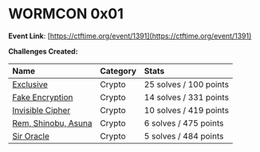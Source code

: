 # WORMCON 0x01

**Event Link**: [https://ctftime.org/event/1391](https://ctftime.org/event/1391)

**Challenges Created:**

| Name | Category | Stats |
| :--- | :--- | :--- |
| [Exclusive](https://r3yc0n1c.gitbook.io/writeups/2021/wormcon-0x01/exclusive) | Crypto | 25 solves / 100 points |
| [Fake Encryption](https://r3yc0n1c.gitbook.io/writeups/2021/wormcon-0x01/fake-encryption) | Crypto | 14 solves / 331 points |
| [Invisible Cipher](https://r3yc0n1c.gitbook.io/writeups/2021/wormcon-0x01/invisible-cipher) | Crypto | 10 solves / 419 points |
| [Rem, Shinobu, Asuna](https://r3yc0n1c.gitbook.io/writeups/2021/wormcon-0x01/rem-shinobu-asuna) | Crypto | 6 solves / 475 points |
| [Sir Oracle](https://r3yc0n1c.gitbook.io/writeups/2021/wormcon-0x01/sir-oracle) | Crypto | 5 solves / 484 points |

